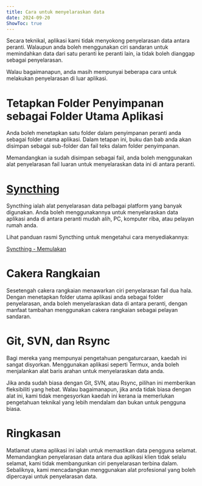```yaml
---
title: Cara untuk menyelaraskan data  
date: 2024-09-20  
ShowToc: true  
---
```


Secara teknikal, aplikasi kami tidak menyokong penyelarasan data antara peranti. Walaupun anda boleh menggunakan ciri sandaran untuk memindahkan data dari satu peranti ke peranti lain, ia tidak boleh dianggap sebagai penyelarasan.

Walau bagaimanapun, anda masih mempunyai beberapa cara untuk melakukan penyelarasan di luar aplikasi.

# Tetapkan Folder Penyimpanan sebagai Folder Utama Aplikasi

Anda boleh menetapkan satu folder dalam penyimpanan peranti anda sebagai folder utama aplikasi. Dalam tetapan ini, buku dan bab anda akan disimpan sebagai sub-folder dan fail teks dalam folder penyimpanan.

Memandangkan ia sudah disimpan sebagai fail, anda boleh menggunakan alat penyelarasan fail luaran untuk menyelaraskan data ini di antara peranti.

# [Syncthing](https://play.google.com/store/apps/details?id=com.nutomic.syncthingandroid)

Syncthing ialah alat penyelarasan data pelbagai platform yang banyak digunakan. Anda boleh menggunakannya untuk menyelaraskan data aplikasi anda di antara peranti mudah alih, PC, komputer riba, atau pelayan rumah anda.

Lihat panduan rasmi Syncthing untuk mengetahui cara menyediakannya:

[Syncthing - Memulakan](https://docs.syncthing.net/intro/getting-started.html#getting-started)

# Cakera Rangkaian

Sesetengah cakera rangkaian menawarkan ciri penyelarasan fail dua hala. Dengan menetapkan folder utama aplikasi anda sebagai folder penyelarasan, anda boleh menyelaraskan data di antara peranti, dengan manfaat tambahan menggunakan cakera rangkaian sebagai pelayan sandaran.

# Git, SVN, dan Rsync

Bagi mereka yang mempunyai pengetahuan pengaturcaraan, kaedah ini sangat disyorkan. Menggunakan aplikasi seperti Termux, anda boleh menjalankan alat baris arahan untuk menyelaraskan data anda.

Jika anda sudah biasa dengan Git, SVN, atau Rsync, pilihan ini memberikan fleksibiliti yang hebat. Walau bagaimanapun, jika anda tidak biasa dengan alat ini, kami tidak mengesyorkan kaedah ini kerana ia memerlukan pengetahuan teknikal yang lebih mendalam dan bukan untuk pengguna biasa.

# Ringkasan

Matlamat utama aplikasi ini ialah untuk memastikan data pengguna selamat. Memandangkan penyelarasan data antara dua aplikasi klien tidak selalu selamat, kami tidak membangunkan ciri penyelarasan terbina dalam. Sebaliknya, kami mencadangkan menggunakan alat profesional yang boleh dipercayai untuk penyelarasan data.
